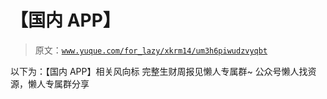 # 【国内 APP】

> 原文：[`www.yuque.com/for_lazy/xkrm14/um3h6piwudzvyqbt`](https://www.yuque.com/for_lazy/xkrm14/um3h6piwudzvyqbt)

<ne-p id="ua1c62809" data-lake-id="ua1c62809"><ne-text id="u62744bb2">以下为：【国内 APP】相关风向标</ne-text></ne-p> <ne-p id="uca3d2073" data-lake-id="uca3d2073"><ne-text id="ue16096d5">完整生财周报见懒人专属群~</ne-text></ne-p> <ne-p id="u37952066" data-lake-id="u37952066"><ne-text id="u1fcc1e37">公众号懒人找资源，懒人专属群分享</ne-text></ne-p>